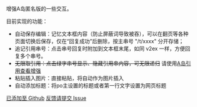 增强A岛匿名版的一些交互。

目前实现的功能：
* 自动保存编辑：记忆文本框内容（防止屏蔽词导致被吞），可以在翻页等各种页面切换后保存，仅在“回复成功”后删除，按主串号 "/t/xxxx" 分开存储；
* 追记引用串号：点击串号回复时附加到文本框末尾，如同 v2ex 一样，方便回复多个串号。
* ~~无限取引用：点击绿字串号显示、隐藏引用串内容，可无限递归~~ 请使用[A岛引用查看增强](https://greasyfork.org/scripts/423659)
* 粘贴插入图片：直接粘贴，将自动作为图片插入
* 自动添加标题：将po主设置的标题或者第一行文字设置为网页标题

[已添加至 Github](https://github.com/no1xsyzy/Advancednmb)
[反馈请提交 Issue](https://github.com/no1xsyzy/Advancednmb/issues)
